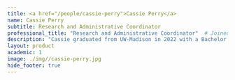 ```yaml
---
title: <a href="/people/cassie-perry">Cassie Perry</a>
name: Cassie Perry
subtitle: Research and Administrative Coordinator
professional_title: "Research and Administrative Coordinator"  # Joined professional titles
description: "Cassie graduated from UW-Madison in 2022 with a Bachelor's degree in Neurobiology and English and a minor in Digital Studies. While completing her undergraduate degree, Cassie worked in a research lab at the Wisconsin Institute for Medical Research (WIMR) studying the role of the mechanistic target of rapamycin (mTOR) signaling pathway in heart regeneration."
layout: product
academic: 1
image: ./img//cassie-perry.jpg
hide_footer: true
---
```

